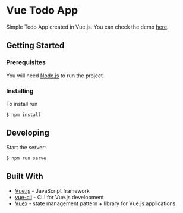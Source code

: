 # Vue Todo App

Simple Todo App created in Vue.js.
You can check the demo [here](https://konjag.github.io/vue-todo/).

## Getting Started

### Prerequisites

You will need [Node.js](https://nodejs.org/) to run the project

### Installing

To install run

```
$ npm install
```

## Developing

Start the server:

```
$ npm run serve
```

## Built With

* [Vue.js](https://vuejs.org/) - JavaScript framework
* [vue-cli](https://github.com/vuejs/vue-cli) - CLI for Vue.js development
* [Vuex](https://vuex.vuejs.org/) - state management pattern + library for Vue.js applications.